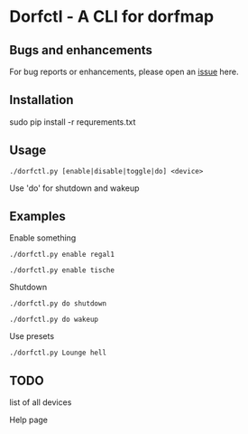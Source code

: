 # Dorfctl - A CLI for dorfmap

## Bugs and enhancements

For bug reports or enhancements, please open an [issue](https://github.com/A2nkF/dorfctl/issues) here.

## Installation
sudo pip install -r requrements.txt


## Usage

`./dorfctl.py [enable|disable|toggle|do] <device>`

Use 'do' for shutdown and wakeup


## Examples
Enable something

`./dorfctl.py enable regal1`

`./dorfctl.py enable tische`

Shutdown

`./dorfctl.py do shutdown`

`./dorfctl.py do wakeup`

Use presets

`./dorfctl.py Lounge hell`

## TODO
list of all devices

Help page
